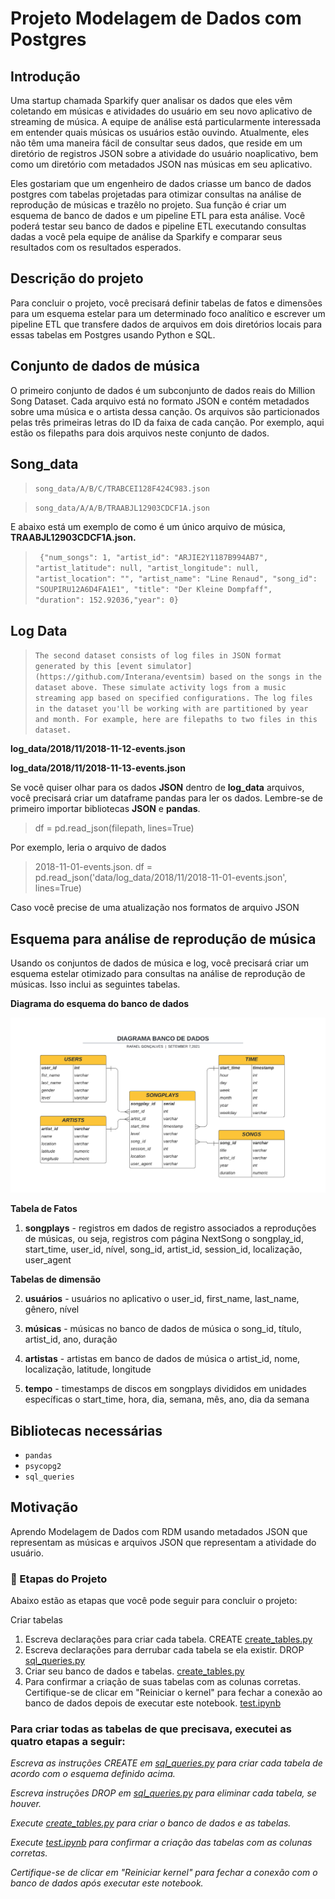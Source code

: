 # Projeto Modelagem de Dados com Postgres

## Introdução

Uma startup chamada Sparkify quer analisar os dados que eles vêm coletando em músicas e atividades do usuário em seu novo aplicativo de streaming de música.
A equipe de análise está particularmente interessada em entender quais músicas os usuários estão ouvindo. Atualmente, eles não têm uma maneira fácil de consultar seus
dados, que reside em um diretório de registros JSON sobre a atividade do usuário noaplicativo, bem como um diretório com metadados JSON nas músicas em seu aplicativo.

Eles gostariam que um engenheiro de dados criasse um banco de dados postgres com tabelas projetadas para otimizar consultas na análise de reprodução de músicas e trazêlo no projeto. Sua função é criar um esquema de banco de dados e um pipeline ETL para esta análise. Você poderá testar seu banco de dados e pipeline ETL executando
consultas dadas a você pela equipe de análise da Sparkify e comparar seus resultados com os resultados esperados.

## Descrição do projeto

Para concluir o projeto, você precisará definir tabelas de fatos e dimensões para um esquema estelar para um determinado foco analítico e escrever um pipeline ETL que
transfere dados de arquivos em dois diretórios locais para essas tabelas em Postgres usando Python e SQL.

## Conjunto de dados de música

O primeiro conjunto de dados é um subconjunto de dados reais do Million Song Dataset.
Cada arquivo está no formato JSON e contém metadados sobre uma música e o artista dessa canção. Os arquivos são particionados pelas três primeiras letras do ID da faixa de
cada canção. Por exemplo, aqui estão os filepaths para dois arquivos neste conjunto de dados.
## Song_data
>`song_data/A/B/C/TRABCEI128F424C983.json`

>`song_data/A/A/B/TRAABJL12903CDCF1A.json`

E abaixo está um exemplo de como é um único arquivo de música, **TRAABJL12903CDCF1A.json.**

>` {"num_songs": 1, "artist_id": "ARJIE2Y1187B994AB7", "artist_latitude": null,
"artist_longitude": null, "artist_location": "", "artist_name": "Line Renaud",
"song_id": "SOUPIRU12A6D4FA1E1", "title": "Der Kleine Dompfaff", "duration": 152.92036,"year": 0}`


## Log Data

>`The second dataset consists of log files in JSON format generated by this [event
simulator](https://github.com/Interana/eventsim) based on the songs in the dataset
above. These simulate activity logs from a music streaming app based on specified
configurations.
The log files in the dataset you'll be working with are partitioned by year and month.
For example, here are filepaths to two files in this dataset.`

**log_data/2018/11/2018-11-12-events.json**

**log_data/2018/11/2018-11-13-events.json**

Se você quiser olhar para os dados **JSON** dentro de **log_data** arquivos, você precisará
criar um dataframe pandas para ler os dados. Lembre-se de primeiro importar bibliotecas
**JSON** e **pandas**.

>df = pd.read_json(filepath, lines=True)
>
Por exemplo, leria o arquivo de dados 
>2018-11-01-events.json. df =
pd.read_json('data/log_data/2018/11/2018-11-01-events.json', lines=True)

Caso você precise de uma atualização nos formatos de arquivo JSON

## Esquema para análise de reprodução de música

Usando os conjuntos de dados de música e log, você precisará criar um esquema estelar
otimizado para consultas na análise de reprodução de músicas. Isso inclui as seguintes
tabelas.

**Diagrama do esquema do banco de dados**  

![image](https://raw.githubusercontent.com/Rafaelnts/Projeto-Modelagem-de-Dados-com-Postgres-/main/Diagrama.png)


**Tabela de Fatos**

1. **songplays** - registros em dados de registro associados a reproduções de músicas,
ou seja, registros com página NextSong o songplay_id, start_time, user_id, nível, song_id, artist_id, session_id,
localização, user_agent

**Tabelas de dimensão**

2. **usuários** - usuários no aplicativo
o user_id, first_name, last_name, gênero, nível

3. **músicas** - músicas no banco de dados de música
o song_id, título, artist_id, ano, duração

4. **artistas** - artistas em banco de dados de música
o artist_id, nome, localização, latitude, longitude

5. **tempo** - timestamps de discos em songplays divididos em unidades específicas
o start_time, hora, dia, semana, mês, ano, dia da semana

## Bibliotecas necessárias

- `pandas`
- `psycopg2`
- `sql_queries`

## Motivação

Aprendo Modelagem de Dados com RDM usando metadados JSON que representam as músicas e arquivos JSON que representam a atividade do usuário.

### :pushpin: Etapas do Projeto

Abaixo estão as etapas que você pode seguir para concluir o projeto:

Criar tabelas

1. Escreva declarações para criar cada tabela. CREATE [create_tables.py](https://github.com/Rafaelnts/Projeto-Modelagem-de-Dados-com-Postgres-/blob/main/create_tables.py)
2. Escreva declarações para derrubar cada tabela se ela existir. DROP [sql_queries.py](https://github.com/Rafaelnts/Projeto-Modelagem-de-Dados-com-Postgres-/blob/main/sql_queries.py)
3. Criar seu banco de dados e tabelas. [create_tables.py](https://github.com/Rafaelnts/Projeto-Modelagem-de-Dados-com-Postgres-/blob/main/create_tables.py)
4. Para confirmar a criação de suas tabelas com as colunas corretas. Certifique-se de
clicar em "Reiniciar o kernel" para fechar a conexão ao banco de dados depois de executar este notebook. [test.ipynb](https://github.com/Rafaelnts/Projeto-Modelagem-de-Dados-com-Postgres-/blob/main/test.ipynb)

### Para criar todas as tabelas de que precisava, executei as quatro etapas a seguir:

*Escreva as instruções CREATE em [sql_queries.py](https://github.com/Rafaelnts/Projeto-Modelagem-de-Dados-com-Postgres-/blob/main/sql_queries.py) para criar cada tabela de acordo com o esquema definido acima.*

*Escreva instruções DROP em [sql_queries.py](https://github.com/Rafaelnts/Projeto-Modelagem-de-Dados-com-Postgres-/blob/main/sql_queries.py) para eliminar cada tabela, se houver.*

*Execute [create_tables.py](https://github.com/Rafaelnts/Projeto-Modelagem-de-Dados-com-Postgres-/blob/main/create_tables.py) para criar o banco de dados e as tabelas.*

*Execute [test.ipynb](https://github.com/Rafaelnts/Projeto-Modelagem-de-Dados-com-Postgres-/blob/main/test.ipynb)
 para confirmar a criação das tabelas com as colunas corretas.* 
 
 *Certifique-se de clicar em "Reiniciar kernel" para fechar a conexão com o banco de dados após executar este notebook.*
